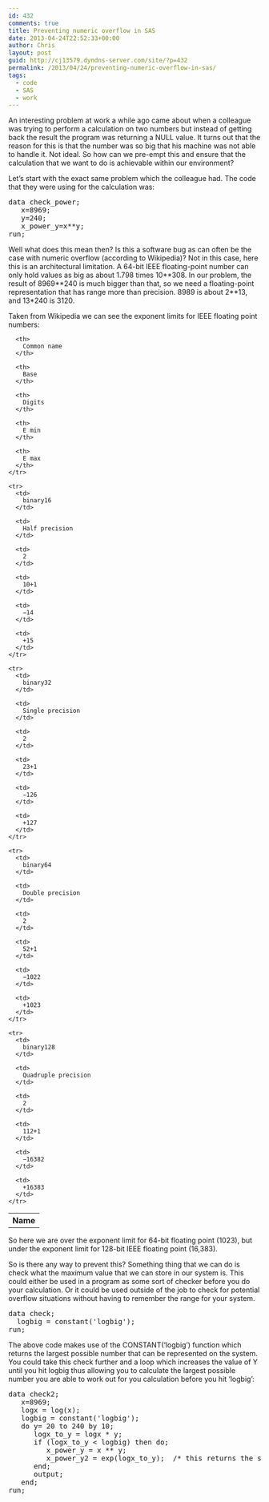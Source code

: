 ```yaml
---
id: 432
comments: true
title: Preventing numeric overflow in SAS
date: 2013-04-24T22:52:33+00:00
author: Chris
layout: post
guid: http://cj13579.dyndns-server.com/site/?p=432
permalink: /2013/04/24/preventing-numeric-overflow-in-sas/
tags:
  - code
  - SAS
  - work
---
```

An interesting problem at work a while ago came about when a colleague was trying to perform a calculation on two numbers but instead of getting back the result the program was returning a NULL value. It turns out that the reason for this is that the number was so big that his machine was not able to handle it. Not ideal. So how can we pre-empt this and ensure that the calculation that we want to do is achievable within our environment?

<!--more-->


  
Let&#8217;s start with the exact same problem which the colleague had. The code that they were using for the calculation was:

<pre>data check_power;
   x=8969;
   y=240;
   x_power_y=x**y;
run;</pre>

Well what does this mean then? Is this a software bug as can often be the case with numeric overflow (according to Wikipedia)? Not in this case, here this is an architectural limitation. A 64-bit IEEE floating-point number can only hold values as big as about 1.798 times 10\*\*308. In our problem, the result of 8969\*\*240 is much bigger than that, so we need a floating-point representation that has range more than precision. 8989 is about 2*\*13, and 13\*240 is 3120.

Taken from Wikipedia we can see the exponent limits for IEEE floating point numbers:

<div class="table-responsive">
  <table class="table table-striped">
    <tr>
      <th>
        Name
      </th>
      
      <th>
        Common name
      </th>
      
      <th>
        Base
      </th>
      
      <th>
        Digits
      </th>
      
      <th>
        E min
      </th>
      
      <th>
        E max
      </th>
    </tr>
    
    <tr>
      <td>
        binary16
      </td>
      
      <td>
        Half precision
      </td>
      
      <td>
        2
      </td>
      
      <td>
        10+1
      </td>
      
      <td>
        −14
      </td>
      
      <td>
        +15
      </td>
    </tr>
    
    <tr>
      <td>
        binary32
      </td>
      
      <td>
        Single precision
      </td>
      
      <td>
        2
      </td>
      
      <td>
        23+1
      </td>
      
      <td>
        −126
      </td>
      
      <td>
        +127
      </td>
    </tr>
    
    <tr>
      <td>
        binary64
      </td>
      
      <td>
        Double precision
      </td>
      
      <td>
        2
      </td>
      
      <td>
        52+1
      </td>
      
      <td>
        −1022
      </td>
      
      <td>
        +1023
      </td>
    </tr>
    
    <tr>
      <td>
        binary128
      </td>
      
      <td>
        Quadruple precision
      </td>
      
      <td>
        2
      </td>
      
      <td>
        112+1
      </td>
      
      <td>
        −16382
      </td>
      
      <td>
        +16383
      </td>
    </tr>
  </table>
</div>

So here we are over the exponent limit for 64-bit floating point (1023), but under the exponent limit for 128-bit IEEE floating point (16,383).

So is there any way to prevent this? Something thing that we can do is check what the maximum value that we can store in our system is. This could either be used in a program as some sort of checker before you do your calculation. Or it could be used outside of the job to check for potential overflow situations without having to remember the range for your system.

<pre>data check;
  logbig = constant('logbig');
run;</pre>

The above code makes use of the CONSTANT(&#8216;logbig&#8217;) function which returns the largest possible number that can be represented on the system. You could take this check further and a loop which increases the value of Y until you hit logbig thus allowing you to calculate the largest possible number you are able to work out for you calculation before you hit &#8216;logbig&#8217;:

<pre>data check2;
   x=8969;
   logx = log(x);
   logbig = constant('logbig');
   do y= 20 to 240 by 10;
      logx_to_y = logx * y;
      if (logx_to_y &lt; logbig) then do;
         x_power_y = x ** y;
         x_power_y2 = exp(logx_to_y);  /* this returns the same value */
      end;
      output;
   end;
run;</pre>